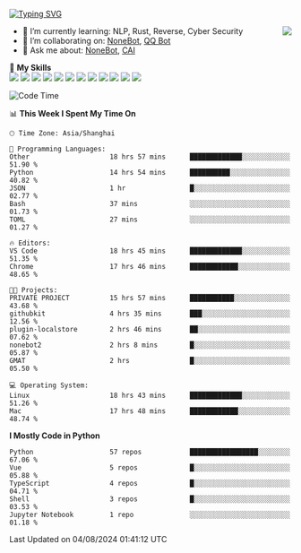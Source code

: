 [![Typing SVG](https://readme-typing-svg.herokuapp.com?size=25&duration=2500&color=8C43EA&vCenter=true&width=200&height=40&lines=Hi+there+%F0%9F%91%8B%F0%9F%8F%BB;I'm+yanyongyu)](https://git.io/typing-svg)

<a href="#">
  <img align="right" src="https://github-readme-stats.vercel.app/api?username=yanyongyu&count_private=true&show_icons=true&bg_color=15,f2f7fd,E0EAFC" />
</a>

- 🌱 I’m currently learning: NLP, Rust, Reverse, Cyber Security
- 👯 I’m collaborating on: [NoneBot](https://github.com/nonebot), [QQ Bot](https://github.com/Mrs4s/go-cqhttp)
- 💬 Ask me about: [NoneBot](https://github.com/nonebot), [CAI](https://github.com/cscs181/CAI)

🌟 **My Skills**  
![](https://img.shields.io/badge/-Python-3e74a2?style=flat-square&logo=Python&logoColor=fff)
![](https://img.shields.io/badge/-TypeScript-3178C6?style=flat-square&logo=TypeScript&logoColor=fff)
![](https://img.shields.io/badge/-Vue-4fc08d?style=flat-square&logo=Vue.js&logoColor=fff)
![](https://img.shields.io/badge/-React-2d98ce?style=flat-square&logo=React&logoColor=fff)
![](https://img.shields.io/badge/-FastAPI-009688?style=flat-square&logo=FastAPI&logoColor=fff)
![](https://img.shields.io/badge/-Linux-000000?style=flat-square&logo=Linux&logoColor=fff)
![](https://img.shields.io/badge/-Docker-2496ED?style=flat-square&logo=Docker&logoColor=fff)
![](https://img.shields.io/badge/-Kubernetes-326CE5?style=flat-square&logo=Kubernetes&logoColor=fff)
![](https://img.shields.io/badge/-GitHub%20Actions-2088FF?style=flat-square&logo=GitHubActions&logoColor=fff)
![](https://img.shields.io/badge/-PostgreSQL-4169E1?style=flat-square&logo=PostgreSQL&logoColor=fff)
![](https://img.shields.io/badge/-Redis-DC382D?style=flat-square&logo=Redis&logoColor=fff)
![](https://img.shields.io/badge/-MongoDB-47A248?style=flat-square&logo=MongoDB&logoColor=fff)

<!--START_SECTION:waka-->
![Code Time](http://img.shields.io/badge/Code%20Time-6%2C479%20hrs%2030%20mins-blue)

📊 **This Week I Spent My Time On** 

```text
🕑︎ Time Zone: Asia/Shanghai

💬 Programming Languages: 
Other                    18 hrs 57 mins      █████████████░░░░░░░░░░░░   51.90 % 
Python                   14 hrs 54 mins      ██████████░░░░░░░░░░░░░░░   40.82 % 
JSON                     1 hr                █░░░░░░░░░░░░░░░░░░░░░░░░   02.77 % 
Bash                     37 mins             ░░░░░░░░░░░░░░░░░░░░░░░░░   01.73 % 
TOML                     27 mins             ░░░░░░░░░░░░░░░░░░░░░░░░░   01.27 % 

🔥 Editors: 
VS Code                  18 hrs 45 mins      █████████████░░░░░░░░░░░░   51.35 % 
Chrome                   17 hrs 46 mins      ████████████░░░░░░░░░░░░░   48.65 % 

🐱‍💻 Projects: 
PRIVATE PROJECT          15 hrs 57 mins      ███████████░░░░░░░░░░░░░░   43.68 % 
githubkit                4 hrs 35 mins       ███░░░░░░░░░░░░░░░░░░░░░░   12.56 % 
plugin-localstore        2 hrs 46 mins       ██░░░░░░░░░░░░░░░░░░░░░░░   07.62 % 
nonebot2                 2 hrs 8 mins        █░░░░░░░░░░░░░░░░░░░░░░░░   05.87 % 
GMAT                     2 hrs               █░░░░░░░░░░░░░░░░░░░░░░░░   05.50 % 

💻 Operating System: 
Linux                    18 hrs 43 mins      █████████████░░░░░░░░░░░░   51.26 % 
Mac                      17 hrs 48 mins      ████████████░░░░░░░░░░░░░   48.74 % 
```

**I Mostly Code in Python** 

```text
Python                   57 repos            █████████████████░░░░░░░░   67.06 % 
Vue                      5 repos             █░░░░░░░░░░░░░░░░░░░░░░░░   05.88 % 
TypeScript               4 repos             █░░░░░░░░░░░░░░░░░░░░░░░░   04.71 % 
Shell                    3 repos             █░░░░░░░░░░░░░░░░░░░░░░░░   03.53 % 
Jupyter Notebook         1 repo              ░░░░░░░░░░░░░░░░░░░░░░░░░   01.18 % 
```




 Last Updated on 04/08/2024 01:41:12 UTC
<!--END_SECTION:waka-->
